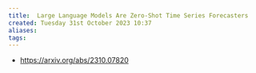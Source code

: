 ```yaml
---
title:  Large Language Models Are Zero-Shot Time Series Forecasters
created: Tuesday 31st October 2023 10:37
aliases: 
tags: 
---
```

- https://arxiv.org/abs/2310.07820